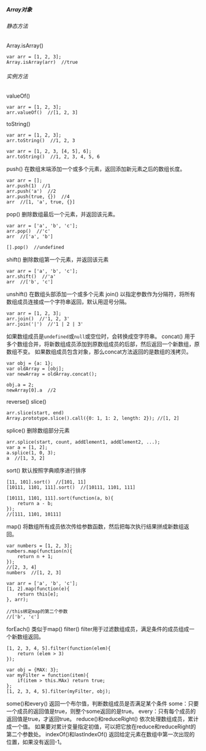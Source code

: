 ##### Array对象
###### 静态方法
Array.isArray()
```
var arr = [1, 2, 3];
Array.isArray(arr)  //true
```
###### 实例方法
valueOf()
```
var arr = [1, 2, 3];
arr.valueOf()  //[1, 2, 3]
```
toString()
```
var arr = [1, 2, 3];
arr.toString()  //1, 2, 3

var arr = [1, 2, 3, [4, 5], 6];
arr.toString()  //1, 2, 3, 4, 5, 6
```
push()
在数组末端添加一个或多个元素，返回添加新元素之后的数组长度。
```
var arr = [];
arr.push(1)  //1
arr.push('a')  //2
arr.push(true, {})  //4
arr  //[1, 'a', true, {}]
```
pop()
删除数组最后一个元素，并返回该元素。
```
var arr = ['a', 'b', 'c'];
arr.pop()  //'c'
arr  //['a', 'b']

[].pop()  //undefined
```
shift()
删除数组第一个元素，并返回该元素
```
var arr = ['a', 'b', 'c'];
arr.shift()  //'a'
arr  //['b', 'c']
```
unshift()
在数组头部添加一个或多个元素
join()
以指定参数作为分隔符，将所有数组成员连接成一个字符串返回，默认用逗号分隔。
```
var arr = [1, 2, 3];
arr.join()  //'1, 2, 3'
arr.join('|')  //'1 | 2 | 3'
```
如果数组成员是`undefined`或`null`或空位时，会转换成空字符串。
concat()
用于多个数组合并，将新数组成员添加到原数组成员的后部，然后返回一个新数组，原数组不变。
如果数组成员包含对象，那么concat方法返回的是数组的浅拷贝。
```
var obj = {a: 1};
var oldArray = [obj];
var newArray = oldArray.concat();

obj.a = 2;
newArray[0].a  //2
```
reverse()
slice()
```
arr.slice(start, end)
Array.prototype.slice().call({0: 1, 1: 2, length: 2}); //[1, 2]
```
splice()
删除数组部分元素
```
arr.splice(start, count, addElement1, addElement2, ...);
var a = [1, 2];
a.splice(1, 0, 3);
a  //[1, 3, 2]
```
sort()
默认按照字典顺序进行排序
```
[11, 101].sort()  //[101, 11]
[10111, 1101, 111].sort()  //[10111, 1101, 111]

[10111, 1101, 111].sort(function(a, b){
	return a - b;
});
//[111, 1101, 10111]
```
map()
将数组所有成员依次传给参数函数，然后把每次执行结果拼成新数组返回。
```
var numbers = [1, 2, 3];
numbers.map(function(n){
	return n + 1;
});
//[2, 3, 4]
numbers  //[1, 2, 3]
```

```
var arr = ['a', 'b', 'c'];
[1, 2].map(function(e){
	return this[e];
}, arr);

//this绑定map的第二个参数
//['b', 'c']
```
forEach()
类似于map()
filter()
filter用于过滤数组成员，满足条件的成员组成一个新数组返回。
```
[1, 2, 3, 4, 5].filter(function(elem){
	return (elem > 3)
});

var obj = {MAX: 3};
var myFilter = function(item){
	if(item > this.MAx) return true;
};
[1, 2, 3, 4, 5].filter(myFilter, obj);
```
some()和every()
返回一个布尔值，判断数组成员是否满足某个条件
some：只要一个成员的返回值是true，则整个some返回的是true。
every：只有每个成员的返回值是true，才返回true。
reduce()和reduceRight()
依次处理数组成员，累计成一个值。
如果要对累计变量指定初值，可以把它放在reduce和reduceRight的第二个参数处。
indexOf()和lastIndexOf()
返回给定元素在数组中第一次出现的位置，如果没有返回-1。